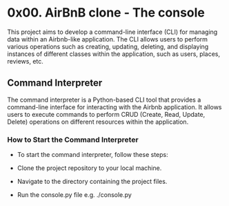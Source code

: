 # 0x00. AirBnB clone - The console
This project aims to develop a command-line interface (CLI) for managing data within an Airbnb-like application. The CLI allows users to perform various operations such as creating, updating, deleting, and displaying instances of different classes within the application, such as users, places, reviews, etc.

## Command Interpreter
The command interpreter is a Python-based CLI tool that provides a command-line interface for interacting with the Airbnb application. It allows users to execute commands to perform CRUD (Create, Read, Update, Delete) operations on different resources within the application.

### How to Start the Command Interpreter
- To start the command interpreter, follow these steps:

- Clone the project repository to your local machine.

- Navigate to the directory containing the project files.

- Run the console.py file e.g. ./console.py